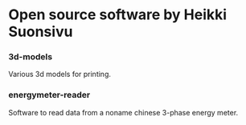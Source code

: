 # Open source software by Heikki Suonsivu

### 3d-models

Various 3d models for printing.

### energymeter-reader

Software to read data from a noname chinese 3-phase energy meter.
